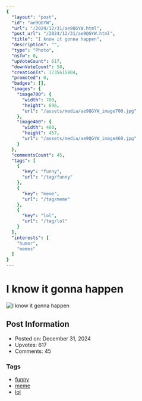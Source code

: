 ```yaml
---
{
  "layout": "post",
  "id": "ae9QGYW",
  "url": "/2024/12/31/ae9QGYW.html",
  "post_url": "/2024/12/31/ae9QGYW.html",
  "title": "I know it gonna happen",
  "description": "",
  "type": "Photo",
  "nsfw": 0,
  "upVoteCount": 617,
  "downVoteCount": 58,
  "creationTs": 1735615904,
  "promoted": 0,
  "badges": [],
  "images": {
    "image700": {
      "width": 700,
      "height": 696,
      "url": "/assets/media/ae9QGYW_image700.jpg"
    },
    "image460": {
      "width": 460,
      "height": 457,
      "url": "/assets/media/ae9QGYW_image460.jpg"
    }
  },
  "commentsCount": 45,
  "tags": [
    {
      "key": "funny",
      "url": "/tag/funny"
    },
    {
      "key": "meme",
      "url": "/tag/meme"
    },
    {
      "key": "lol",
      "url": "/tag/lol"
    }
  ],
  "interests": [
    "humor",
    "memes"
  ]
}
---
```


# I know it gonna happen

![I know it gonna happen](/assets/media/ae9QGYW_image700.jpg)

## Post Information

- Posted on: December 31, 2024
- Upvotes: 617
- Comments: 45

### Tags

- [funny](/tag/funny)
- [meme](/tag/meme)
- [lol](/tag/lol)
